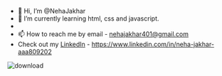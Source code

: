 - 👋 Hi, I’m @NehaJakhar
- 🌱 I’m currently learning html, css and javascript.
-
- 📫 How to reach me by email  - nehajakhar401@gmail.com
- Check out my [LinkedIn]([url](https://www.linkedin.com/in/neha-jakhar-aaa809202)) -  https://www.linkedin.com/in/neha-jakhar-aaa809202

![download](https://user-images.githubusercontent.com/97727458/213741980-64e5a7cf-a23a-4dd2-bed1-14d235eca7a9.png)
